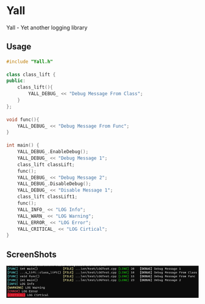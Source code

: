 # Yall
Yall - Yet another logging library



## Usage

```c++
#include "Yall.h"

class class_lift {
public:
    class_lift(){
        YALL_DEBUG_ << "Debug Message From Class";
    }
};

void func(){
    YALL_DEBUG_ << "Debug Message From Func";
}

int main() {
    YALL_DEBUG_.EnableDebug();
    YALL_DEBUG_ << "Debug Message 1";
    class_lift classLift;
    func();
    YALL_DEBUG_ << "Debug Message 2";
    YALL_DEBUG_.DisableDebug();
    YALL_DEBUG_ << "Disable Message 1";
    class_lift classLift1;
    func();
    YALL_INFO_ << "LOG Info";
    YALL_WARN_ << "LOG Warning";
    YALL_ERROR_ << "LOG Error";
    YALL_CRITICAL_ << "LOG Cirtical";
}
```



## ScreenShots

![screen](.github/ScreenShot.PNG)

